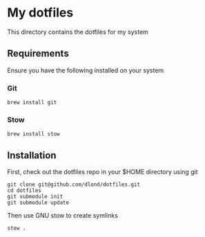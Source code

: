 # My dotfiles

This directory contains the dotfiles for my system

## Requirements

Ensure you have the following installed on your system

### Git
```
brew install git
```

### Stow
```
brew install stow
```

## Installation

First, check out the dotfiles repo in your $HOME directory using git

```
git clone git@github.com/dlond/dotfiles.git
cd dotfiles
git submodule init
git submodule update
```

Then use GNU stow to create symlinks

```
stow .
```
